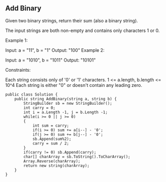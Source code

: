 ## Add Binary

Given two binary strings, return their sum (also a binary string).

The input strings are both non-empty and contains only characters 1 or 0.

Example 1:

Input: a = "11", b = "1"
Output: "100"
Example 2:

Input: a = "1010", b = "1011"
Output: "10101"
 

Constraints:

Each string consists only of '0' or '1' characters.
1 <= a.length, b.length <= 10^4
Each string is either "0" or doesn't contain any leading zero.

```
public class Solution {
    public string AddBinary(string a, string b) {
        StringBuilder sb = new StringBuilder();
        int carry = 0;
        int i = a.Length -1, j = b.Length -1;
        while(i >= 0 || j >= 0)
        {
            int sum = carry;
            if(i >= 0) sum += a[i--] - '0';
            if(j >= 0) sum += b[j--] - '0';
            sb.Append(sum%2);
            carry = sum / 2;
        }
        if(carry != 0) sb.Append(carry);
        char[] charArray = sb.ToString().ToCharArray();
        Array.Reverse(charArray);
        return new string(charArray);
    }
}
```
